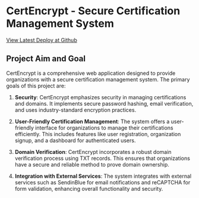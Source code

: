 # CertEncrypt - Secure Certification Management System
[View Latest Deploy at Github](https://cert-encrypt.vercel.app)
## Project Aim and Goal

CertEncrypt is a comprehensive web application designed to provide organizations with a secure certification management system. The primary goals of this project are:

1. **Security**: CertEncrypt emphasizes security in managing certifications and domains. It implements secure password hashing, email verification, and uses industry-standard encryption practices.

2. **User-Friendly Certification Management**: The system offers a user-friendly interface for organizations to manage their certifications efficiently. This includes features like user registration, organization signup, and a dashboard for authenticated users.

3. **Domain Verification**: CertEncrypt incorporates a robust domain verification process using TXT records. This ensures that organizations have a secure and reliable method to prove domain ownership.

4. **Integration with External Services**: The system integrates with external services such as SendinBlue for email notifications and reCAPTCHA for form validation, enhancing overall functionality and security.
